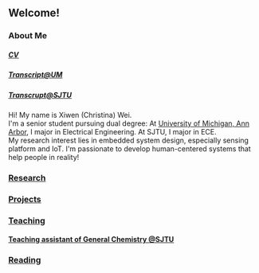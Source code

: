 ## Welcome!

### About Me 
##### [CV](https://github.com/Christina200/Christina200.github.io/XIWEN_WEI_Resume)
##### [Transcript@UM](https://github.com/Christina200/Christina200.github.io/XIWEN_WEI_Transcript)
##### [Transcrupt@SJTU](https://github.com/Christina200/Christina200.github.io/XIWEN_WEI_SJTU-Transcript)
Hi! My name is Xiwen (Christina) Wei. \
I'm a senior student pursuing dual degree: At [University of Michigan, Ann Arbor](https://eecs.engin.umich.edu/), I major in Electrical Engineering. At SJTU, I major in ECE. \
My research interest lies in embedded system design, especially sensing platform and IoT. I'm passionate to develop human-centered systems that help people in reality!
### [Research](research.md)

### [Projects](projects.md)

### [Teaching](teaching.md)
#### [Teaching assistant of General Chemistry @SJTU](https://github.com/Christina200/VC210-Recitation-Class)

### [Reading](reading.md)

